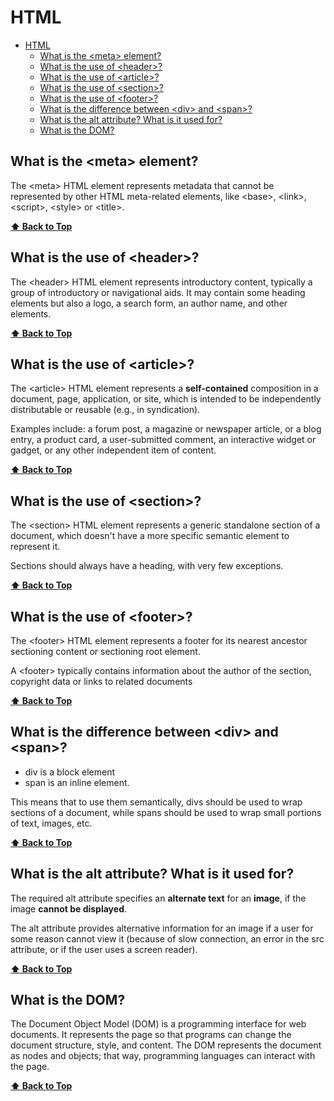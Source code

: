 # HTML

- [HTML](#html)
  - [What is the \<meta\> element?](#what-is-the-meta-element)
  - [What is the use of \<header\>?](#what-is-the-use-of-header)
  - [What is the use of \<article\>?](#what-is-the-use-of-article)
  - [What is the use of \<section\>?](#what-is-the-use-of-section)
  - [What is the use of \<footer\>?](#what-is-the-use-of-footer)
  - [What is the difference between \<div\> and \<span\>?](#what-is-the-difference-between-div-and-span)
  - [What is the alt attribute? What is it used for?](#what-is-the-alt-attribute-what-is-it-used-for)
  - [What is the DOM?](#what-is-the-dom)

## What is the **\<meta\>** element?

The \<meta\> HTML element represents metadata that cannot be represented by other HTML meta-related elements, like \<base\>, \<link\>, \<script\>, \<style\> or \<title\>.

**[⬆ Back to Top](#html)**

## What is the use of **\<header\>**?

The \<header\> HTML element represents introductory content, typically a group of introductory or navigational aids. It may contain some heading elements but also a logo, a search form, an author name, and other elements.

**[⬆ Back to Top](#html)**

## What is the use of **\<article\>**?

The \<article\> HTML element represents a **self-contained** composition in a document, page, application, or site, which is intended to be independently distributable or reusable (e.g., in syndication).

Examples include: a forum post, a magazine or newspaper article, or a blog entry, a product card, a user-submitted comment, an interactive widget or gadget, or any other independent item of content.

**[⬆ Back to Top](#html)**

## What is the use of **\<section\>**?

The \<section\> HTML element represents a generic standalone section of a document, which doesn't have a more specific semantic element to represent it.

Sections should always have a heading, with very few exceptions.

**[⬆ Back to Top](#html)**

## What is the use of **\<footer\>**?

The \<footer\> HTML element represents a footer for its nearest ancestor sectioning content or sectioning root element.

A \<footer\> typically contains information about the author of the section, copyright data or links to related documents

**[⬆ Back to Top](#html)**

## What is the difference between **\<div\>** and **\<span\>**?

- div is a block element
- span is an inline element.

This means that to use them semantically, divs should be used to wrap sections of a document, while spans should be used to wrap small portions of text, images, etc.

**[⬆ Back to Top](#html)**

## What is the **alt** attribute? What is it used for?

The required alt attribute specifies an **alternate text** for an **image**, if the image **cannot be displayed**.

The alt attribute provides alternative information for an image if a user for some reason cannot view it (because of slow connection, an error in the src attribute, or if the user uses a screen reader).

**[⬆ Back to Top](#html)**

## What is the **DOM**?

The Document Object Model (DOM) is a programming interface for web documents. It represents the page so that programs can change the document structure, style, and content. The DOM represents the document as nodes and objects; that way, programming languages can interact with the page.

**[⬆ Back to Top](#html)**
